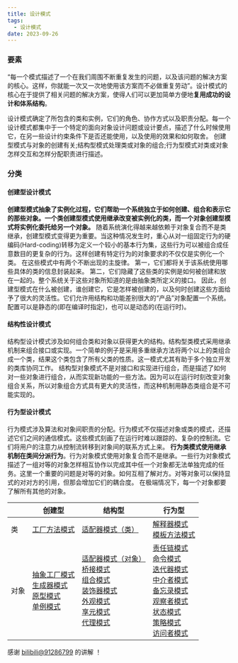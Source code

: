 ```yaml
---
title: 设计模式
tags: 
  - 设计模式
date: 2023-09-26
---
```


### 要素
“每一个模式描述了一个在我们周围不断重复发生的问题，以及该问题的解决方案的核心。这样，你就能一次又一次地使用该方案而不必做重复劳动”。设计模式的核心在于提供了相关问题的解决方案，使得人们可以更加简单方便地**复用成功的设计和体系结构**。

设计模式确定了所包含的类和实例，它们的角色、协作方式以及职责分配。每一个设计模式都集中于一个特定的面向对象设计问题或设计要点，描述了什么时候使用它，在另一些设计约束条件下是否还能使用，以及使用的效果和如何取舍。
创建型模式与对象的创建有关;结构型模式处理类或对象的组合;行为型模式对类或对象怎样交互和怎样分配职责进行描述。

### 分类

#### 创建型设计模式

**创建型模式抽象了实例化过程，它们帮助一个系统独立于如何创建、组合和表示它的那些对象。一个类创建型模式使用继承改变被实例化的类，而一个对象创建型模式将实例化委托给另一个对象。**
随着系统演化得越来越依赖于对象复合而不是类继承，创建型模式变得更为重要。当这种情况发生时，重心从对一组固定行为的硬编码(Hard-coding)转移为定义一个较小的基本行为集，这些行为可以被组合成任意数目的更复杂的行为。这样创建有特定行为的对象要求的不仅仅是实例化一个类。
在这些模式中有两个不断出现的主旋律。
第一，它们都将关于该系统使用哪些具体的类的信息封装起来。
第二，它们隐藏了这些类的实例是如何被创建和放在一起的。整个系统关于这些对象所知道的是由抽象类所定义的接口。
因此，创建型模式在什么被创建，谁创建它，它是怎样被创建的，以及何时创建这些方面给予了很大的灵活性。它们允许用结构和功能差别很大的“产品”对象配置一个系统。配置可以是静态的(即在编译时指定)，也可以是动态的(在运行时)。

#### 结构性设计模式

结构型设计模式涉及如何组合类和对象以获得更大的结构。结构型类模式采用继承机制来组合接口或实现。一个简单的例子是采用多重继承方法将两个以上的类组合成一个类，结果这个类包含了所有父类的性质。这一模式尤其有助于多个独立开发的类库协同工作。
结构型对象模式不是对接口和实现进行组合，而是描述了如何对一些对象进行组合，从而实现新功能的一些方法。因为可以在运行时刻改变对象组合关系，所以对象组合方式具有更大的灵活性，而这种机制用静态类组合是不可能实现的。

#### 行为型设计模式

行为模式涉及算法和对象间职责的分配。行为模式不仅描述对象或类的模式，还描述它们之间的通信模式。这些模式刻画了在运行时难以跟踪的、复杂的控制流。它们将用户的注意力从控制流转移到对象间的联系方式上来。
**行为类模式使用继承机制在类间分派行为**。行为对象模式使用对象复合而不是继承。一些行为对象模式描述了一组对等的对象怎样相互协作以完成其中任一个对象都无法单独完成的任务。这里一个重要的问题是对等的对象。如何互相了解对方。对等对象可以保持显式的对对方的引用，但那会增加它们的耦合度。
在极端情况下，每一个对象都要了解所有其他的对象。

|        |  创建型   | 结构型  | 行为型  |
|  ----  |  ----  | ----  | ----  |
| 类  | [工厂方法模式](./DesignPatterns/factorymethod) | [适配器模式（类）](./DesignPatterns/adapter) | [解释器模式](./DesignPatterns/interpreter)<br />[模板方法模式](./DesignPatterns/template) |
| 对象  | [抽象工厂模式](./DesignPatterns/abstractfactory)<br />[生成器模式](./DesignPatterns/builder)<br />[原型模式](./DesignPatterns/prototype)<br />[单例模式](./DesignPatterns/singleton) | [适配器模式（对象）](./DesignPatterns/adapter)<br />[桥接模式](./DesignPatterns/bridge)<br />[组合模式](./DesignPatterns/composite)<br />[装饰器模式](./DesignPatterns/decorator)<br />[外观模式](./DesignPatterns/facade)<br />[享元模式](./DesignPatterns/flyweight)<br />[代理模式](./DesignPatterns/proxy) | [责任链模式](./DesignPatterns/chainofresponsibility)<br />[命令模式](./DesignPatterns/command)<br />[迭代器模式](./DesignPatterns/iterator)<br />[中介者模式](./DesignPatterns/mediator)<br />[备忘录模式](./DesignPatterns/memento)<br />[观察者模式](./DesignPatterns/observer)<br />[状态模式](./DesignPatterns/state)<br />[策略模式](./DesignPatterns/strategy)<br />[访问者模式](./DesignPatterns/visitor) |

感谢 [bilibili@91286799](https://space.bilibili.com/91286799) 的讲解 ！